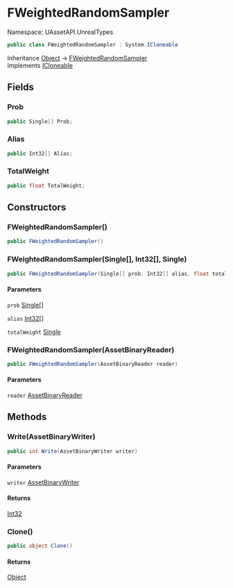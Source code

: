 # FWeightedRandomSampler

Namespace: UAssetAPI.UnrealTypes

```csharp
public class FWeightedRandomSampler : System.ICloneable
```

Inheritance [Object](https://docs.microsoft.com/en-us/dotnet/api/system.object) → [FWeightedRandomSampler](./uassetapi.unrealtypes.fweightedrandomsampler.md)<br>
Implements [ICloneable](https://docs.microsoft.com/en-us/dotnet/api/system.icloneable)

## Fields

### **Prob**

```csharp
public Single[] Prob;
```

### **Alias**

```csharp
public Int32[] Alias;
```

### **TotalWeight**

```csharp
public float TotalWeight;
```

## Constructors

### **FWeightedRandomSampler()**

```csharp
public FWeightedRandomSampler()
```

### **FWeightedRandomSampler(Single[], Int32[], Single)**

```csharp
public FWeightedRandomSampler(Single[] prob, Int32[] alias, float totalWeight)
```

#### Parameters

`prob` [Single[]](https://docs.microsoft.com/en-us/dotnet/api/system.single)<br>

`alias` [Int32[]](https://docs.microsoft.com/en-us/dotnet/api/system.int32)<br>

`totalWeight` [Single](https://docs.microsoft.com/en-us/dotnet/api/system.single)<br>

### **FWeightedRandomSampler(AssetBinaryReader)**

```csharp
public FWeightedRandomSampler(AssetBinaryReader reader)
```

#### Parameters

`reader` [AssetBinaryReader](./uassetapi.assetbinaryreader.md)<br>

## Methods

### **Write(AssetBinaryWriter)**

```csharp
public int Write(AssetBinaryWriter writer)
```

#### Parameters

`writer` [AssetBinaryWriter](./uassetapi.assetbinarywriter.md)<br>

#### Returns

[Int32](https://docs.microsoft.com/en-us/dotnet/api/system.int32)<br>

### **Clone()**

```csharp
public object Clone()
```

#### Returns

[Object](https://docs.microsoft.com/en-us/dotnet/api/system.object)<br>
